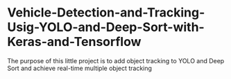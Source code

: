 # Vehicle-Detection-and-Tracking-Usig-YOLO-and-Deep-Sort-with-Keras-and-Tensorflow
The purpose of this little project is to add object tracking to YOLO and Deep Sort and achieve real-time multiple object tracking
